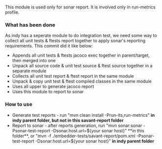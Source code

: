 This module is used only for sonar report. It is involved only in run-metrics profile.

### What has been done
As indy has a seperate module to do integration test, we need some way to collect all unit tests & ftests report together to apply sonar's reporting requirements. This commit did it like below:

* Appends all unit tests & ftests jacoco exec together in parent/target, then merged into one
* Unpack all source code & unit test source & ftest source together in a separate module
* Collects all unit test report & ftest report in the same module
* Unpack & copy unit test & ftest compiled classes in the same module
* Uses all upper to generate jacoco report
* Uses this module to report to sonar

 
### How to use

* Generate test reports - run "mvn clean install -Prun-its,run-metrics" **in indy parent folder, but not in this savant-report folder**
* Report to sonar - after reports generation, run "mvn sonar:sonar -Psonar-test-report -Dsonar.host.url=${your sonar host}" **in this folder**, or "mvn -f ./embedder-tests/savant-report/pom.xml -Psonar-test-report -Dsonar.host.url=${your sonar host}" **in indy parent folder** 
